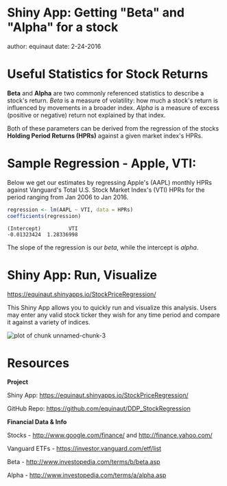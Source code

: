 


Shiny App: Getting "Beta" and "Alpha" for a stock
========================================================
author: equinaut
date: 2-24-2016

Useful Statistics for Stock Returns
========================================================

**Beta** and **Alpha** are two commonly referenced statistics
to describe a stock's return. *Beta* is a measure of volatility:
how much a stock's return is influenced by movements in a broader
index. *Alpha* is a measure of excess (positive or negative) return
not explained by that index.

Both of these parameters can be derived from the regression of
the stocks **Holding Period Returns (HPRs)** against a given market index's
HPRs.

Sample Regression - Apple, VTI:
========================================================

Below we get our estimates by regressing Apple's (AAPL)
monthly HPRs against Vanguard's Total U.S. Stock Market
Index's (VTI) HPRs for the period ranging from Jan 2006
to Jan 2016.


```r
regression <- lm(AAPL ~ VTI, data = HPRs)
coefficients(regression)
```

```
(Intercept)         VTI 
-0.01323424  1.28336998 
```

The slope of the regression is our *beta*, while the intercept
is *alpha*.


Shiny App: Run, Visualize
========================================================

https://equinaut.shinyapps.io/StockPriceRegression/

This Shiny App allows you to quickly run and visualize
this analysis. Users may enter any valid stock ticker they wish
for any time period and compare it against a variety of indices.

![plot of chunk unnamed-chunk-3](StockRegressionPitch-figure/unnamed-chunk-3-1.png)


Resources
========================================================

**Project**

Shiny App: https://equinaut.shinyapps.io/StockPriceRegression/

GitHub Repo: https://github.com/equinaut/DDP_StockRegression

**Financial Data & Info**

Stocks - http://www.google.com/finance/ and http://finance.yahoo.com/

Vanguard ETFs - https://investor.vanguard.com/etf/list

Beta - http://www.investopedia.com/terms/b/beta.asp

Alpha - http://www.investopedia.com/terms/a/alpha.asp



